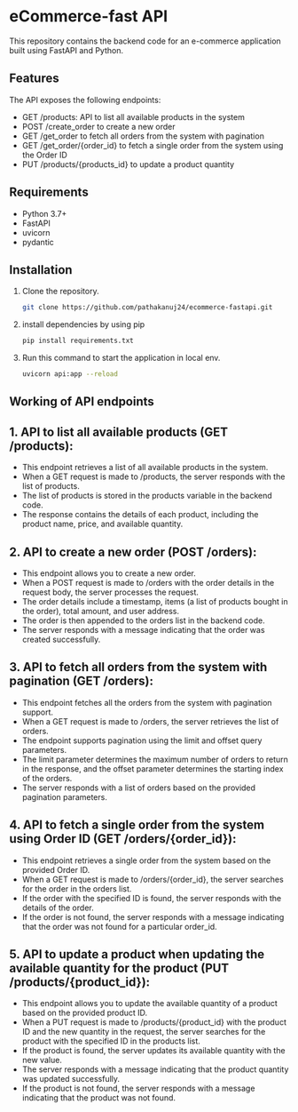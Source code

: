 # eCommerce-fast API
This repository contains the backend code for an e-commerce application built using FastAPI and Python.

## Features
The API exposes the following endpoints:

- GET /products: API to list all available products in the system
- POST /create_order to create a new order
- GET /get_order to fetch all orders from the system with pagination
- GET /get_order/{order_id} to fetch a single order from the system using the Order ID
- PUT /products/{products_id} to update a product quantity

## Requirements

- Python 3.7+
- FastAPI
- uvicorn
- pydantic
  
## Installation

1. Clone the repository.
   ```bash
   git clone https://github.com/pathakanuj24/ecommerce-fastapi.git

2. install dependencies by using pip
    ```bash
    pip install requirements.txt
    
3. Run this command to start the application in local env.
   ```bash
   uvicorn api:app --reload

## Working of API endpoints
## 1. API to list all available products (GET /products):
  - This endpoint retrieves a list of all available products in the system.
  - When a GET request is made to /products, the server responds with the list of products.
  - The list of products is stored in the products variable in the backend code.
  - The response contains the details of each product, including the product name, price, and available quantity.

## 2. API to create a new order (POST /orders):
- This endpoint allows you to create a new order.
- When a POST request is made to /orders with the order details in the request body, the server processes the request.
- The order details include a timestamp, items (a list of products bought in the order), total amount, and user address.
- The order is then appended to the orders list in the backend code.
- The server responds with a message indicating that the order was created successfully.

## 3. API to fetch all orders from the system with pagination (GET /orders):
- This endpoint fetches all the orders from the system with pagination support.
- When a GET request is made to /orders, the server retrieves the list of orders.
- The endpoint supports pagination using the limit and offset query parameters.
- The limit parameter determines the maximum number of orders to return in the response, and the offset parameter determines the starting index of the orders.
- The server responds with a list of orders based on the provided pagination parameters.

## 4. API to fetch a single order from the system using Order ID (GET /orders/{order_id}):
- This endpoint retrieves a single order from the system based on the provided Order ID.
- When a GET request is made to /orders/{order_id}, the server searches for the order in the orders list.
- If the order with the specified ID is found, the server responds with the details of the order.
- If the order is not found, the server responds with a message indicating that the order was not found for a particular order_id.

## 5. API to update a product when updating the available quantity for the product (PUT /products/{product_id}):
- This endpoint allows you to update the available quantity of a product based on the provided product ID.
- When a PUT request is made to /products/{product_id} with the product ID and the new quantity in the request, the server searches for the product with the specified ID in the products list.
- If the product is found, the server updates its available quantity with the new value.
- The server responds with a message indicating that the product quantity was updated successfully.
- If the product is not found, the server responds with a message indicating that the product was not found.
